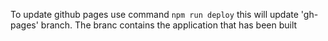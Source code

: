To update github pages use command `npm run deploy` this will update 'gh-pages' branch. The branc contains the application that has been built
